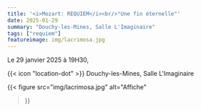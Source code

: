 ```yaml
---
title: '<i>Mozart: REQUIEM</i><br/>"Une fin éternelle"'
date: 2025-01-29
summary: "Douchy-les-Mines, Salle L'Imaginaire"
tags: ["requiem"]
featureimage: img/lacrimosa.jpg
---
```


Le 29 janvier 2025 à 19H30,

{{< icon "location-dot" >}} Douchy-les-Mines, Salle L'Imaginaire 

{{< figure
    src="img/lacrimosa.jpg"
    alt="Affiche"
>}}

